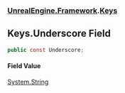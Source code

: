 ### [UnrealEngine.Framework](./UnrealEngine-Framework.md 'UnrealEngine.Framework').[Keys](./Keys.md 'UnrealEngine.Framework.Keys')
## Keys.Underscore Field
  
```csharp
public const Underscore;
```
#### Field Value
[System.String](https://docs.microsoft.com/en-us/dotnet/api/System.String 'System.String')  
